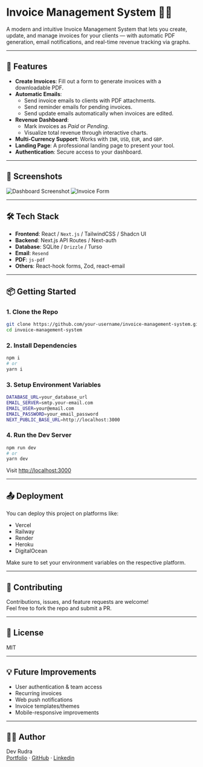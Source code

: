 # Invoice Management System 💼📨

A modern and intuitive Invoice Management System that lets you create, update, and manage invoices for your clients — with automatic PDF generation, email notifications, and real-time revenue tracking via graphs.

---

## 🚀 Features

- **Create Invoices**: Fill out a form to generate invoices with a downloadable PDF.
- **Automatic Emails**:
  - Send invoice emails to clients with PDF attachments.
  - Send reminder emails for pending invoices.
  - Send update emails automatically when invoices are edited.
- **Revenue Dashboard**:
  - Mark invoices as _Paid_ or _Pending_.
  - Visualize total revenue through interactive charts.
- **Multi-Currency Support**: Works with `INR`, `USD`, `EUR`, and `GBP`.
- **Landing Page**: A professional landing page to present your tool.
- **Authentication**: Secure access to your dashboard.

---

## 📸 Screenshots

![Dashboard Screenshot](https://raw.githubusercontent.com/devrudraa/invoice/refs/heads/master/public/images/dashboard-mac-2.png)
![Invoice Form](./screenshots/form.png)

---

## 🛠️ Tech Stack

- **Frontend**: React / `Next.js` / TailwindCSS / Shadcn UI
- **Backend**: Next.js API Routes / Next-auth
- **Database**: SQLite / `Drizzle` / Turso
- **Email**: `Resend`
- **PDF**: `js-pdf`
- **Others**: React-hook forms, Zod, react-email

---

## 📦 Getting Started

### 1. Clone the Repo

```bash
git clone https://github.com/your-username/invoice-management-system.git
cd invoice-management-system
```

### 2. Install Dependencies

```bash
npm i
# or
yarn i
```

### 3. Setup Environment Variables

```bash
DATABASE_URL=your_database_url
EMAIL_SERVER=smtp.your-email.com
EMAIL_USER=your@email.com
EMAIL_PASSWORD=your_email_password
NEXT_PUBLIC_BASE_URL=http://localhost:3000
```

### 4. Run the Dev Server

```bash
npm run dev
# or
yarn dev
```

Visit [http://localhost:3000](http://localhost:3000)

---

## 📤 Deployment

You can deploy this project on platforms like:

- Vercel
- Railway
- Render
- Heroku
- DigitalOcean

Make sure to set your environment variables on the respective platform.

---

## 🤝 Contributing

Contributions, issues, and feature requests are welcome!  
Feel free to fork the repo and submit a PR.

---

## 📄 License

MIT

---

## 💡 Future Improvements

- User authentication & team access
- Recurring invoices
- Web push notifications
- Invoice templates/themes
- Mobile-responsive improvements

---

## 👨‍💻 Author

Dev Rudra  
[Portfolio](https://rudracode.com) · [GitHub](https://github.com/devrudra) · [Linkedin](https://www.linkedin.com/in/devrudraa/)
